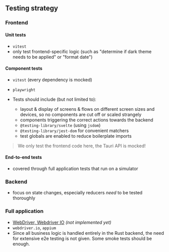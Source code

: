 ## Testing strategy

### Frontend

#### Unit tests

- `vitest`
- only test frontend-specific logic (such as "determine if dark theme needs to be applied" or "format date")

#### Component tests

- `vitest` (every dependency is mocked)

- `playwright`
- Tests should include (but not limited to):
  - layout & display of screens & flows on different screen sizes and devices, so no components are cut off or scaled strangely
  - components triggering the correct actions towards the backend
  - `@testing-library/svelte` (using `jsdom`)
  - `@testing-library/jest-dom` for convenient matchers
  - test globals are enabled to reduce boilerplate imports

> We only test the frontend code here, the Tauri API is mocked!

#### End-to-end tests

- covered through full application tests that run on a simulator

### Backend

- focus on state changes, especially reducers _need_ to be tested thoroughly

### Full application

- [WebDriver, Webdriver IO](https://tauri.app/v1/guides/testing/webdriver/introduction/) _(not implemented yet)_
- `webdriver.io`, `appium`
- Since all business logic is handled entirely in the Rust backend, the need for extensive e2e testing is not given.
  Some smoke tests should be enough.
